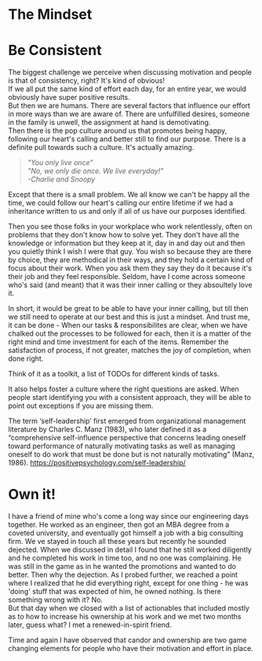 The Mindset
=

Be Consistent
=

The biggest challenge we perceive when discussing motivation and people is that of consistency, right? It's kind of obvious!  
If we all put the same kind of effort each day, for an entire year, we would obviously have super positive results.  
But then we are humans. There are several factors that influence our effort in more ways than we are aware of. There are unfulfilled desires, someone in the family is unwell, the assignment at hand is demotivating.  
Then there is the pop culture around us that promotes being happy, following our heart's calling and better still to find our purpose. There is a definite pull towards such a culture. It's actually amazing. 

>*"You only live once"  
"No, we only die once. We live everyday!"  
-Charlie and Snoopy* 

Except that there is a small problem. We all know we can't be happy all the time, we could follow our heart's calling our entire lifetime if we had a inheritance written to us and only if all of us have our purposes identified.  

Then you see those folks in your workplace who work relentlessly, often on problems that they don't know how to solve yet. They don't have all the knowledge or information but they keep at it, day in and day out and then you quietly think I wish I were that guy. You wish so because they are there by choice, they are methodical in their ways, and they hold a certain kind of focus about their work. When you ask them they say they do it because it's their job and they feel responsible. Seldom, have I come across someone who's said (and meant) that it was their inner calling or they absoultely love it.  

In short, it would be great to be able to have your inner calling, but till then we still need to operate at our best and this is just a mindset.
And trust me, it can be done - When our tasks & responsibilites are clear, when we have chalked out the processes to be followed for each, then it is a matter of the right mind and time investment for each of the items. Remember the satisfaction of process, if not greater, matches the joy of completion, when done right.

Think of it as a toolkit, a list of TODOs for different kinds of tasks.

It also helps foster a culture where the right questions are asked. When people start identifying you with a consistent approach, they will be able to point out exceptions if you are missing them.

The term ‘self-leadership’ first emerged from organizational management literature by Charles C. Manz (1983), who later defined it as a “comprehensive self-influence perspective that concerns leading oneself toward performance of naturally motivating tasks as well as managing oneself to do work that must be done but is not naturally motivating” (Manz, 1986). https://positivepsychology.com/self-leadership/


Own it!
=
I have a friend of mine who's come a long way since our engineering days together. He worked as an engineer, then got an MBA degree from a coveted university, and eventually got himself a job with a big consulting firm. We
ve stayed in touch all these years but recently he sounded dejected. 
When we discussed in detail I found that he still worked diligently and he completed his work in time too, and no one was complaining. He was still in the game as in he wanted the promotions and wanted to do better. Then why the dejection. As I probed further, we reached a point where I realized that he did everything right, except for one thing - he was 'doing' stuff that was expected of him, he owned nothing. Is there something wrong with it? No.  
But that day when we closed with a list of actionables that included mostly as to how to increase his ownership at his work and we met two months later, guess what? I met a renewed-in-spirit friend.

Time and again I have observed that candor and ownership are two game changing elements for people who have their motivation and effort in place.
